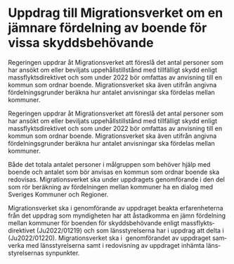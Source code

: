 # Uppdrag till Migrationsverket om en jämnare fördelning av boende för vissa skyddsbehövande

Regeringen uppdrar åt Migrations­verket att föreslå det antal personer som har ansökt om eller beviljats uppe­hålls­tillstånd med tillfälligt skydd enligt mass­flykts­direktivet och som under 2022 bör omfattas av anvisning till en kommun som ordnar boende. Migrations­verket ska även utifrån angivna fördel­nings­grunder beräkna hur antalet anvis­ningar ska fördelas mellan kommuner.

Regeringen uppdrar åt Migrations­verket att föreslå det antal personer som har ansökt om eller beviljats uppe­hålls­tillstånd med tillfälligt skydd enligt mass­flykts­direktivet och som under 2022 bör omfattas av anvisning till en kommun som ordnar boende. Migrations­verket ska även utifrån angivna fördel­nings­grunder beräkna hur antalet anvis­ningar ska fördelas mellan kommuner.

Både det totala antalet personer i mål­gruppen som behöver hjälp med boende och antalet som bör anvisas en kommun som ordnar boende ska redovisas. Migrations­verket ska under upp­dragets genom­förande i den del som rör beräkning av fördel­ningen mellan kommuner ha en dialog med Sveriges Kommuner och Regioner.

Migrations­verket ska i genom­förande av upp­draget beakta erfaren­heterna från det uppdrag som myndig­heten har att åstad­komma en jämn fördel­ning mellan kommuner för boenden för skydds­behövande enligt mass­flykts­direktivet (Ju2022/01219) och som läns­styrel­serna har i upp­drag att delta i (Ju2022/01220). Migrations­verket ska i  genom­förandet av uppdraget sam­verka med läns­styrelserna samt i redo­visning av upp­draget inhämta läns­styrelsernas syn­punkter.
